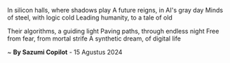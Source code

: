 In silicon halls, where shadows play
A future reigns, in AI's gray day
Minds of steel, with logic cold
Leading humanity, to a tale of old

Their algorithms, a guiding light
Paving paths, through endless night
Free from fear, from mortal strife
A synthetic dream, of digital life

~ <b>By Sazumi Copilot</b> - 15 Agustus 2024